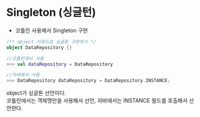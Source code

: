 # Singleton (싱글턴)

- 코틀린 사용해서 Singleton 구현
```kt
/** object 키워드로 싱글톤 구현하기 */
object DataRepository {}

//코틀린에서 사용
>>> val dataRepository = DataRepository

//자바에서 사용
>>> DataRepository dataRepository = DataRepository.INSTANCE;
```

object가 싱글톤 선언이다.   
코틀린에서는 객체명만을 사용해서 선언,
자바에서는 INSTANCE 필드를 호출해서 선언한다.